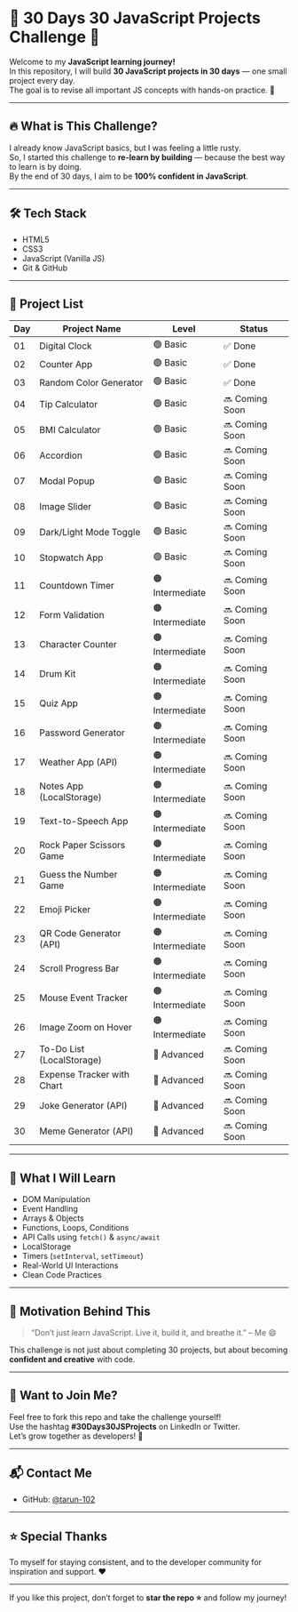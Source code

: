 # 🧠 30 Days 30 JavaScript Projects Challenge 🚀

Welcome to my **JavaScript learning journey!**  
In this repository, I will build **30 JavaScript projects in 30 days** — one small project every day.  
The goal is to revise all important JS concepts with hands-on practice. 💪

---

## 🔥 What is This Challenge?

I already know JavaScript basics, but I was feeling a little rusty.  
So, I started this challenge to **re-learn by building** — because the best way to learn is by doing.  
By the end of 30 days, I aim to be **100% confident in JavaScript**.

---

## 🛠️ Tech Stack

- HTML5
- CSS3
- JavaScript (Vanilla JS)
- Git & GitHub


---

## 📅 Project List

| Day | Project Name                         | Level         | Status         |
|-----|--------------------------------------|---------------|----------------|
| 01  | Digital Clock                        | 🟢 Basic       | ✅ Done         |
| 02  | Counter App                          | 🟢 Basic       | ✅ Done         |
| 03  | Random Color Generator               | 🟢 Basic       | ✅ Done         |
| 04  | Tip Calculator                       | 🟢 Basic       | 🔜 Coming Soon |
| 05  | BMI Calculator                       | 🟢 Basic       | 🔜 Coming Soon |
| 06  | Accordion                            | 🟢 Basic       | 🔜 Coming Soon |
| 07  | Modal Popup                          | 🟢 Basic       | 🔜 Coming Soon |
| 08  | Image Slider                         | 🟢 Basic       | 🔜 Coming Soon |
| 09  | Dark/Light Mode Toggle               | 🟢 Basic       | 🔜 Coming Soon |
| 10  | Stopwatch App                        | 🟢 Basic       | 🔜 Coming Soon |
| 11  | Countdown Timer                      | 🟠 Intermediate| 🔜 Coming Soon |
| 12  | Form Validation                      | 🟠 Intermediate| 🔜 Coming Soon |
| 13  | Character Counter                    | 🟠 Intermediate| 🔜 Coming Soon |
| 14  | Drum Kit                             | 🟠 Intermediate| 🔜 Coming Soon |
| 15  | Quiz App                             | 🟠 Intermediate| 🔜 Coming Soon |
| 16  | Password Generator                   | 🟠 Intermediate| 🔜 Coming Soon |
| 17  | Weather App (API)                    | 🟠 Intermediate| 🔜 Coming Soon |
| 18  | Notes App (LocalStorage)             | 🟠 Intermediate| 🔜 Coming Soon |
| 19  | Text-to-Speech App                   | 🟠 Intermediate| 🔜 Coming Soon |
| 20  | Rock Paper Scissors Game             | 🟠 Intermediate| 🔜 Coming Soon |
| 21  | Guess the Number Game                | 🟠 Intermediate| 🔜 Coming Soon |
| 22  | Emoji Picker                         | 🟠 Intermediate| 🔜 Coming Soon |
| 23  | QR Code Generator (API)              | 🟠 Intermediate| 🔜 Coming Soon |
| 24  | Scroll Progress Bar                  | 🟠 Intermediate| 🔜 Coming Soon |
| 25  | Mouse Event Tracker                  | 🟠 Intermediate| 🔜 Coming Soon |
| 26  | Image Zoom on Hover                  | 🟠 Intermediate| 🔜 Coming Soon |
| 27  | To-Do List (LocalStorage)            | 🔴 Advanced    | 🔜 Coming Soon |
| 28  | Expense Tracker with Chart           | 🔴 Advanced    | 🔜 Coming Soon |
| 29  | Joke Generator (API)                 | 🔴 Advanced    | 🔜 Coming Soon |
| 30  | Meme Generator (API)                 | 🔴 Advanced    | 🔜 Coming Soon |

---

## 🎯 What I Will Learn

- DOM Manipulation
- Event Handling
- Arrays & Objects
- Functions, Loops, Conditions
- API Calls using `fetch()` & `async/await`
- LocalStorage
- Timers (`setInterval`, `setTimeout`)
- Real-World UI Interactions
- Clean Code Practices

---

## 📌 Motivation Behind This

> “Don’t just learn JavaScript. Live it, build it, and breathe it.” – Me 😄

This challenge is not just about completing 30 projects, but about becoming **confident and creative** with code.

---

## 💬 Want to Join Me?

Feel free to fork this repo and take the challenge yourself!  
Use the hashtag **#30Days30JSProjects** on LinkedIn or Twitter.  
Let’s grow together as developers! 🌱

---

## 📬 Contact Me

- GitHub: [@tarun-102](https://github.com/tarun-102)

---

## ⭐ Special Thanks

To myself for staying consistent, and to the developer community for inspiration and support. ❤️

---

If you like this project, don’t forget to **star the repo ⭐** and follow my journey!
